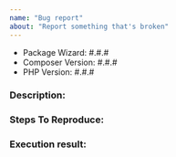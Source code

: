 ```yaml
---
name: "Bug report"
about: "Report something that's broken"
---
```


<!-- DO NOT THROW THIS AWAY -->
<!-- Fill out the FULL versions with patch versions -->

- Package Wizard: #.#.#
- Composer Version: #.#.#
- PHP Version: #.#.#

### Description:


### Steps To Reproduce:

### Execution result:

<!-- For details, run the command with the `-vvv` parameter: -->
<!-- composer package:init -vvv -->
